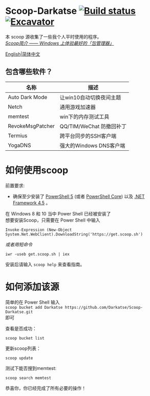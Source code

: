 # Scoop-Darkatse [![Build status](https://img.shields.io/appveyor/ci/Darkatse/Scoop-Darkatse/master.svg?style=popout&logo=appveyor&label=AppVeyor)](https://ci.appveyor.com/project/Darkatse/Scoop-Darkatse/branch/master)[![Excavator](https://github.com/Darkatse/Scoop-Darkatse/workflows/Excavator/badge.svg)](https://github.com/Darkatse/Scoop-Darkatse/actions)

本 scoop 源收集了一些我个人平时使用的程序。  
[*Scoop简介 —— Windows 上体验最好的「包管理器」*](https://sspai.com/post/52496)

[English](https://github.com/Darkatse/Scoop-Darkatse/blob/master/README.md)|[简体中文](https://github.com/Darkatse/Scoop-Darkatse/blob/master/README_CN.md)  

包含哪些软件？
------------

| 名称 | 描述 |
|----------|-------------|
| Auto Dark Mode | 让win10自动切换夜间主题 |
| Netch | 通用游戏加速器 |
| memtest | win下的内存测试工具 |
| RevokeMsgPatcher | QQ/TIM/WeChat 防撤回补丁 |
| Termius | 跨平台同步的SSH客户端 |
| YogaDNS | 强大的Windows DNS客户端 |



如何使用scoop
=====

前置要求:

* 确保至少安装了 [PowerShell 5](https://aka.ms/wmf5download) (或者 [PowerShell Core](https://docs.microsoft.com/en-us/powershell/scripting/install/installing-powershell-core-on-windows?view=powershell-6)) 以及 [.NET Framework 4.5](https://www.microsoft.com/net/download) 。


在 Windows 8 和 10 当中 Power Shell 已经被安装了  
想要安装Scoop，只需要在 Power Shell 中输入  

    Invoke-Expression (New-Object System.Net.WebClient).DownloadString('https://get.scoop.sh')  

*或者用短命令*  

    iwr -useb get.scoop.sh | iex

安装后请输入 `scoop help` 来查看指南。


如何添加该源
=====

简单的在 Power Shell 输入  
    `scoop bucket add Darkatse https://github.com/Darkatse/Scoop-Darkatse.git`  
即可
    
查看是否成功：

    scoop bucket list

更新scoop列表：

    scoop update
    
测试下能否搜到memtest:
    
    scoop search memtest

恭喜你，你已经完成了所有必要的操作！
